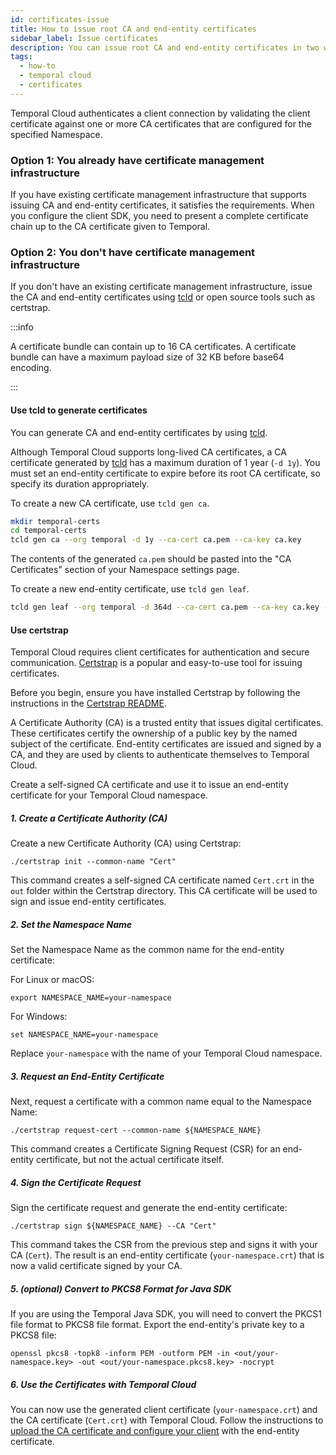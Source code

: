 ```yaml
---
id: certificates-issue
title: How to issue root CA and end-entity certificates
sidebar_label: Issue certificates
description: You can issue root CA and end-entity certificates in two ways.
tags:
  - how-to
  - temporal cloud
  - certificates
---
```


Temporal Cloud authenticates a client connection by validating the client certificate against one or more CA certificates that are configured for the specified Namespace.

### Option 1: You already have certificate management infrastructure

If you have existing certificate management infrastructure that supports issuing CA and end-entity certificates, it satisfies the requirements.
When you configure the client SDK, you need to present a complete certificate chain up to the CA certificate given to Temporal.

### Option 2: You don't have certificate management infrastructure

If you don't have an existing certificate management infrastructure, issue the CA and end-entity certificates using [tcld](/cloud/tcld) or open source tools such as certstrap.

:::info

A certificate bundle can contain up to 16 CA certificates.
A certificate bundle can have a maximum payload size of 32 KB before base64 encoding.

:::

#### Use tcld to generate certificates

You can generate CA and end-entity certificates by using [tcld](/cloud/tcld).

Although Temporal Cloud supports long-lived CA certificates, a CA certificate generated by [tcld](/cloud/tcld) has a maximum duration of 1 year (`-d 1y`).
You must set an end-entity certificate to expire before its root CA certificate, so specify its duration appropriately.

To create a new CA certificate, use `tcld gen ca`.

```sh
mkdir temporal-certs
cd temporal-certs
tcld gen ca --org temporal -d 1y --ca-cert ca.pem --ca-key ca.key
```

The contents of the generated `ca.pem` should be pasted into the "CA Certificates" section of your Namespace settings page.

To create a new end-entity certificate, use `tcld gen leaf`.

```sh
tcld gen leaf --org temporal -d 364d --ca-cert ca.pem --ca-key ca.key --cert client.pem --key client.key
```

#### Use certstrap

Temporal Cloud requires client certificates for authentication and secure communication.
[Certstrap](https://github.com/square/certstrap) is a popular and easy-to-use tool for issuing certificates.

Before you begin, ensure you have installed Certstrap by following the instructions in the [Certstrap README](https://github.com/square/certstrap#getting-started).

A Certificate Authority (CA) is a trusted entity that issues digital certificates.
These certificates certify the ownership of a public key by the named subject of the certificate.
End-entity certificates are issued and signed by a CA, and they are used by clients to authenticate themselves to Temporal Cloud.

Create a self-signed CA certificate and use it to issue an end-entity certificate for your Temporal Cloud namespace.

##### 1. Create a Certificate Authority (CA)

Create a new Certificate Authority (CA) using Certstrap:

```command
./certstrap init --common-name "Cert"
```

This command creates a self-signed CA certificate named `Cert.crt` in the `out` folder within the Certstrap directory.
This CA certificate will be used to sign and issue end-entity certificates.

##### 2. Set the Namespace Name

Set the Namespace Name as the common name for the end-entity certificate:

<Tabs>
  <TabItem value="macos" label="macOs" default>

For Linux or macOS:

```command
export NAMESPACE_NAME=your-namespace
```

</TabItem>
    <TabItem value="windows" label="Windows" default>

For Windows:

```command
set NAMESPACE_NAME=your-namespace
```

</TabItem>
</Tabs>

Replace `your-namespace` with the name of your Temporal Cloud namespace.

##### 3. Request an End-Entity Certificate

Next, request a certificate with a common name equal to the Namespace Name:

```command
./certstrap request-cert --common-name ${NAMESPACE_NAME}
```

This command creates a Certificate Signing Request (CSR) for an end-entity certificate, but not the actual certificate itself.

##### 4. Sign the Certificate Request

Sign the certificate request and generate the end-entity certificate:

```command
./certstrap sign ${NAMESPACE_NAME} --CA "Cert"
```

This command takes the CSR from the previous step and signs it with your CA (`Cert`).
The result is an end-entity certificate (`your-namespace.crt`) that is now a valid certificate signed by your CA.

##### 5. (optional) Convert to PKCS8 Format for Java SDK

If you are using the Temporal Java SDK, you will need to convert the PKCS1 file format to PKCS8 file format.
Export the end-entity's private key to a PKCS8 file:

```command
openssl pkcs8 -topk8 -inform PEM -outform PEM -in <out/your-namespace.key> -out <out/your-namespace.pkcs8.key> -nocrypt
```

##### 6. Use the Certificates with Temporal Cloud

You can now use the generated client certificate (`your-namespace.crt`) and the CA certificate (`Cert.crt`) with Temporal Cloud.
Follow the instructions to [upload the CA certificate and configure your client](/cloud/certificates#update-certificates-using-temporal-cloud-ui) with the end-entity certificate.
